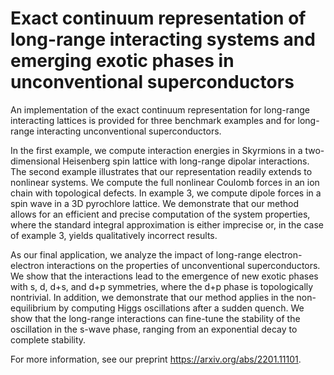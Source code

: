 # Exact continuum representation of long-range interacting systems and emerging exotic phases in unconventional superconductors
An implementation of the exact continuum representation for long-range interacting lattices is provided for three benchmark examples and for long-range interacting unconventional superconductors.

In the first example, we compute interaction energies in Skyrmions in a two-dimensional Heisenberg spin lattice with long-range dipolar interactions. The second example illustrates that our representation readily extends to nonlinear systems. We compute the full nonlinear Coulomb forces in an ion chain with topological defects. In example 3, we compute dipole forces in a spin wave in a 3D pyrochlore lattice. We demonstrate that our method allows for an efficient and precise computation of the system properties, where the standard integral approximation is either imprecise or, in the case of example 3, yields qualitatively incorrect results.

As our final application, we analyze the impact of long-range electron-electron interactions on the properties of unconventional superconductors. We show that the interactions lead to the emergence of new exotic phases with s, d, d+s, and d+p symmetries, where the d+p phase is topologically nontrivial. In addition, we demonstrate that our method applies in the non-equilibrium by computing Higgs oscillations after a sudden quench. We show that the long-range interactions can fine-tune the stability of the oscillation in the s-wave phase, ranging from an exponential decay to complete stability.

For more information, see our preprint https://arxiv.org/abs/2201.11101.

